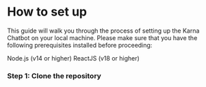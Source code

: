# How to set up
This guide will walk you through the process of setting up the Karna Chatbot on your local machine. Please make sure that you have the following prerequisites installed before proceeding:

Node.js (v14 or higher)
ReactJS (v18 or higher)
### Step 1: Clone the repository
